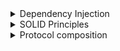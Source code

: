 <details>

<summary>Dependency Injection</summary>

Dependency Injection is a powerful design pattern that promotes loose coupling and enhances the testability and flexibility of your code. It allows you to inject dependencies into a class rather than having the class create or obtain them itself. Here are some examples of different types of dependency injection in Swift:

1.  **Constructor Injection**:

    ```swift
    protocol DataService {
        func fetchData() -> [String]
    }

    class DataServiceImp: DataService {
        func fetchData() -> [String] {
            return ["Data 1", "Data 2", "Data 3"]
        }
    }

    class MyClass {
        let dataService: DataService

        init(dataService: DataService) {
            self.dataService = dataService
        }

        func doSomething() {
            let data = dataService.fetchData()
            // Use the data
        }
    }

    let dataService = DataServiceImp()
    let myClass = MyClass(dataService: dataService)
    myClass.doSomething()
    ```

    In this example, `MyClass` has a required dependency on a `DataService` object. The dependency is passed into the constructor of `MyClass` and stored in a property. `MyClass` can then use the `DataService` object to perform some action, such as fetching data.
2.  **Property Injection**:

    ```swift
    protocol DataService {
        func fetchData() -> [String]
    }

    class DataServiceImp: DataService {
        func fetchData() -> [String] {
            return ["Data 1", "Data 2", "Data 3"]
        }
    }

    class MyClass {
        var dataService: DataService!

        func doSomething() {
            let data = dataService.fetchData()
            // Use the data
        }
    }

    let dataService = DataServiceImp()
    let myClass = MyClass()
    myClass.dataService = dataService
    myClass.doSomething()
    ```

    In this example, `MyClass` has a property that represents a `DataService` dependency. The dependency is assigned to the property after `MyClass` has been initialized. `MyClass` can then use the `DataService` object to perform some action.
3.  **Method Injection**:

    ```swift
    protocol DataService {
        func fetchData() -> [String]
    }

    class DataServiceImp: DataService {
        func fetchData() -> [String] {
            return ["Data 1", "Data 2", "Data 3"]
        }
    }

    class MyClass {
        func doSomething(dataService: DataService) {
            let data = dataService.fetchData()
            // Use the data
        }
    }

    let dataService = DataServiceImp()
    let myClass = MyClass()
    myClass.doSomething(dataService: dataService)
    ```

    In this example, `MyClass` has a method that requires a `DataService` dependency as a parameter. The dependency is passed into the method when it is called. `MyClass` can then use the `DataService` object to perform some action within the method.

By employing dependency injection, you achieve greater modularity, easier testing, and improved maintainability of your code. It enables you to decouple the creation and management of dependencies, allowing for more flexible and reusable components.

</details>

<details>

<summary>SOLID Principles</summary>

Certainly! Here's a consolidated explanation of the SOLID principles with detailed examples:

1.  Single Responsibility Principle (SRP): The Single Responsibility Principle states that a class should have only one reason to change. It should have a single responsibility or purpose. Breaking down responsibilities into separate classes makes code more modular and maintainable.

    Example:

    ```swift
    struct Car {
        let make: String
        let model: String
        let color: String
        var numberOfWheels: Int
    }
    ```

    In this example, the `Car` struct is responsible for representing a car's properties. If we want to add behavior related to updating the number of wheels, it's better to extract that responsibility into a separate `CarWheelManager` struct.
2.  Open/Closed Principle (OCP): The Open/Closed Principle states that classes or entities should be open for extension but closed for modification. You should be able to add new functionality without modifying existing code.

    Example:

    ```swift
    protocol CarFeature {
        func getFeature() -> String
    }

    struct CarSoundSystem: CarFeature {
        func getFeature() -> String {
            return "Bose Premium Sound System"
        }
    }

    struct Car {
        let make: String
        let model: String
        let color: String
        var numberOfWheels: Int
        var features: [CarFeature]
    }
    ```

    In this example, the `Car` struct is open for extension by allowing different car features to be added via the `CarFeature` protocol. We can create additional feature structs that conform to the protocol, such as `CarSoundSystem`, and add them to the `features` array.
3.  Liskov Substitution Principle (LSP): The Liskov Substitution Principle states that subtypes must be substitutable for their base types without affecting the correctness of the program. It ensures that objects of a superclass can be replaced with objects of its subclasses without breaking the expected behavior.

    Example:

    ```swift
    class Vehicle {
        func startEngine() {
            print("Engine started")
        }
    }

    class Car: Vehicle {
        override func startEngine() {
            print("Car engine started")
        }
    }

    class ElectricCar: Car {
        override func startEngine() {
            print("Electric car engine started")
        }
    }
    ```

    In this example, the `Car` and `ElectricCar` classes are substitutable for the `Vehicle` class, as they inherit from it and provide the expected behavior of starting the engine. Code that depends on the `Vehicle` class can work correctly with instances of `Car` or `ElectricCar` without needing to know the specific subtype.
4.  Interface Segregation Principle (ISP): The Interface Segregation Principle states that clients should not be forced to depend on interfaces they do not use. It promotes splitting large interfaces into smaller and more specific ones, tailored to the needs of the clients.

    Example:

    ```swift
    protocol CanFly {
        func fly()
    }

    protocol CanSwim {
        func swim()
    }

    struct Bird: CanFly {
        func fly() {
            print("Flying")
        }
    }

    struct Fish: CanSwim {
        func swim() {
            print("Swimming")
        }
    }
    ```

    In this example, we have separate interfaces `CanFly` and `CanSwim` that define specific behaviors. The `Bird` and `Fish` structs implement the respective interfaces they need, and clients can depend on the specific interface(s) they require, rather than a single interface with unnecessary methods.
5.  Dependency Inversion Principle (DIP): The Dependency Inversion Principle states that high-level modules should not depend on low-level modules. Instead, both should depend on abstractions.

    Example:

    ```swift
    protocol Database {
        func save(data: String)
    }

    class MySQLDatabase: Database {
        func save(data: String) {
            print("Data saved to MySQL database: \(data)")
        }
    }

    class PostgreSQLDatabase: Database {
        func save(data: String) {
            print("Data saved to PostgreSQL database: \(data)")
        }
    }

    class DataManager {
        private let database: Database

        init(database: Database) {
            self.database = database
        }

        func saveData(data: String) {
            database.save(data: data)
        }
    }
    ```

    In this updated example, we have added a `PostgreSQLDatabase` class that conforms to the `Database` protocol. The `DataManager` class still depends on the `Database` protocol, allowing different database implementations to be injected.

    Now, you can create instances of `DataManager` with either a `MySQLDatabase` or `PostgreSQLDatabase` object, providing flexibility in choosing the specific database implementation without modifying the `DataManager` class.

</details>

<details>

<summary>Protocol composition</summary>

Protocol composition in Swift allows you to combine multiple protocols into a single requirement. It provides a way to define a new protocol that represents the combined requirements of two or more existing protocols.

The syntax for protocol composition uses the `&` operator to combine protocols. Here's an example:

```swift
protocol Printable {
    func print()
}

protocol Readable {
    func read()
}

protocol Writable {
    func write()
}

// Protocol composition combining Printable and Readable
typealias PrintableReadable = Printable & Readable

struct Document: PrintableReadable {
    func print() {
        print("Printing document...")
    }

    func read() {
        print("Reading document...")
    }
}
```

In this example, we have three protocols: `Printable`, `Readable`, and `Writable`. We create a protocol composition called `PrintableReadable` using the `&` operator to combine `Printable` and `Readable`. The resulting `PrintableReadable` protocol represents the requirement of conforming to both `Printable` and `Readable`.

The `Document` struct then conforms to the `PrintableReadable` protocol by implementing the required `print()` and `read()` methods.

Protocol composition is useful when you want to specify a type requirement that includes multiple protocol constraints. It allows you to create more specific requirements by combining existing protocols, enabling you to express more precise behavior or capabilities that your types should have.

Note that you can also use protocol compositions as types for function parameters, return types, and variable declarations, allowing you to work with objects that conform to a combination of protocols.

</details>
